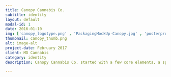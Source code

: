 ```yaml
---
title: Canopy Cannabis Co.
subtitle: identity
layout: default
modal-id: 1
date: 2016-01-10
img: ['canopy_logotype.png' , 'PackagingMockUp-Canopy.jpg' , 'posterproto-canopy.jpg']
thumbnail: canopy_thumb.png
alt: image-alt
project-date: February 2017
client: MD Cannabis
category: identity
description: Canopy Cannabis Co. started with a few core elements, a spirit of hard-work and a passion, with an unyielding attention to hand hewn details. It pays homage to the overarching love and labor that goes into making a top quality product. The overall tone of Canopy Cannabis Co. is conversational, straightforward, and honest with a strong desire to focus on what people need. It is open-minded but not empty-headed. Canopy Cannabis Co. is old school but not high school. 

---
```

